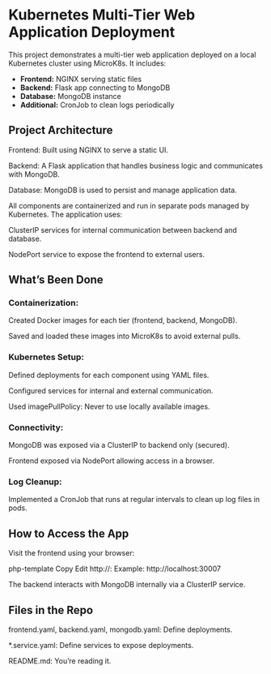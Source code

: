 # Kubernetes Multi-Tier Web Application Deployment

This project demonstrates a multi-tier web application deployed on a local Kubernetes cluster using MicroK8s. It includes:

- **Frontend:** NGINX serving static files
- **Backend:** Flask app connecting to MongoDB
- **Database:** MongoDB instance
- **Additional:** CronJob to clean logs periodically

  
## Project Architecture
Frontend: Built using NGINX to serve a static UI.

Backend: A Flask application that handles business logic and communicates with MongoDB.

Database: MongoDB is used to persist and manage application data.

All components are containerized and run in separate pods managed by Kubernetes. The application uses:

ClusterIP services for internal communication between backend and database.

NodePort service to expose the frontend to external users.

## What’s Been Done
### Containerization:

Created Docker images for each tier (frontend, backend, MongoDB).

Saved and loaded these images into MicroK8s to avoid external pulls.

### Kubernetes Setup:

Defined deployments for each component using YAML files.

Configured services for internal and external communication.

Used imagePullPolicy: Never to use locally available images.

### Connectivity:

MongoDB was exposed via a ClusterIP to backend only (secured).

Frontend exposed via NodePort allowing access in a browser.

### Log Cleanup:

Implemented a CronJob that runs at regular intervals to clean up log files in pods.

## How to Access the App
Visit the frontend using your browser:

php-template
Copy
Edit
http://<your-node-ip>:<node-port>
Example: http://localhost:30007

The backend interacts with MongoDB internally via a ClusterIP service.

## Files in the Repo
frontend.yaml, backend.yaml, mongodb.yaml: Define deployments.

*.service.yaml: Define services to expose deployments.

README.md: You’re reading it.









